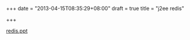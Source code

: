 +++
date = "2013-04-15T08:35:29+08:00"
draft = true
title = "j2ee redis"

+++



[redis.ppt](/files/redis.ppt)